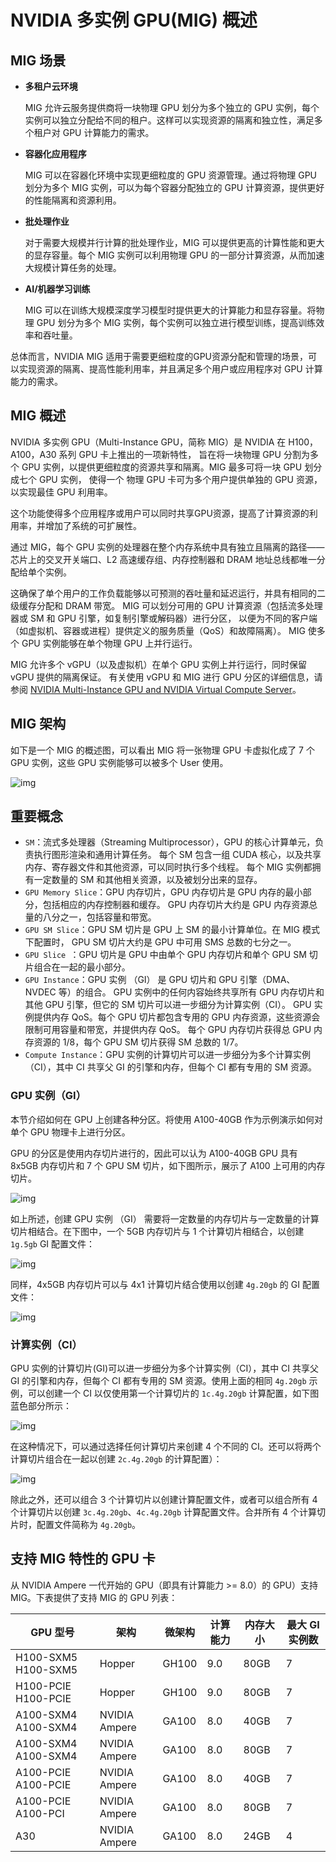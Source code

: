# NVIDIA 多实例 GPU(MIG) 概述

## MIG 场景

- **多租户云环境**

    MIG 允许云服务提供商将一块物理 GPU 划分为多个独立的 GPU 实例，每个实例可以独立分配给不同的租户。这样可以实现资源的隔离和独立性，满足多个租户对 GPU 计算能力的需求。

- **容器化应用程序**

    MIG 可以在容器化环境中实现更细粒度的 GPU 资源管理。通过将物理 GPU 划分为多个 MIG 实例，可以为每个容器分配独立的 GPU 计算资源，提供更好的性能隔离和资源利用。

- **批处理作业**

    对于需要大规模并行计算的批处理作业，MIG 可以提供更高的计算性能和更大的显存容量。每个 MIG 实例可以利用物理 GPU 的一部分计算资源，从而加速大规模计算任务的处理。

- **AI/机器学习训练**

    MIG 可以在训练大规模深度学习模型时提供更大的计算能力和显存容量。将物理 GPU 划分为多个 MIG 实例，每个实例可以独立进行模型训练，提高训练效率和吞吐量。

总体而言，NVIDIA MIG 适用于需要更细粒度的GPU资源分配和管理的场景，可以实现资源的隔离、提高性能利用率，并且满足多个用户或应用程序对 GPU 计算能力的需求。

## MIG 概述

NVIDIA 多实例 GPU（Multi-Instance GPU，简称 MIG）是 NVIDIA 在 H100，A100，A30 系列 GPU 卡上推出的一项新特性，
旨在将一块物理 GPU 分割为多个 GPU 实例，以提供更细粒度的资源共享和隔离。MIG 最多可将一块 GPU 划分成七个 GPU 实例，
使得一个 物理 GPU 卡可为多个用户提供单独的 GPU 资源，以实现最佳 GPU 利用率。

这个功能使得多个应用程序或用户可以同时共享GPU资源，提高了计算资源的利用率，并增加了系统的可扩展性。

通过 MIG，每个 GPU 实例的处理器在整个内存系统中具有独立且隔离的路径——芯片上的交叉开关端口、L2
高速缓存组、内存控制器和 DRAM 地址总线都唯一分配给单个实例。

这确保了单个用户的工作负载能够以可预测的吞吐量和延迟运行，并具有相同的二级缓存分配和 DRAM 带宽。
MIG 可以划分可用的 GPU 计算资源（包括流多处理器或 SM 和 GPU 引擎，如复制引擎或解码器）进行分区，
以便为不同的客户端（如虚拟机、容器或进程）提供定义的服务质量（QoS）和故障隔离）。
MIG 使多个 GPU 实例能够在单个物理 GPU 上并行运行。

MIG 允许多个 vGPU（以及虚拟机）在单个 GPU 实例上并行运行，同时保留 vGPU 提供的隔离保证。
有关使用 vGPU 和 MIG 进行 GPU 分区的详细信息，请参阅
[NVIDIA Multi-Instance GPU and NVIDIA Virtual Compute Server](https://www.nvidia.com/content/dam/en-zz/Solutions/design-visualization/solutions/resources/documents1/TB-10226-001_v01.pdf)。

## MIG 架构

如下是一个 MIG 的概述图，可以看出 MIG 将一张物理 GPU 卡虚拟化成了 7 个 GPU 实例，这些 GPU 实例能够可以被多个 User 使用。

![img](../../images/mig_overview.png)

## 重要概念

* `SM`：流式多处理器（Streaming Multiprocessor），GPU 的核心计算单元，负责执行图形渲染和通用计算任务。
  每个 SM 包含一组 CUDA 核心，以及共享内存、寄存器文件和其他资源，可以同时执行多个线程。
  每个 MIG 实例都拥有一定数量的 SM 和其他相关资源，以及被划分出来的显存。
* `GPU Memory Slice`：GPU 内存切片，GPU 内存切片是 GPU 内存的最小部分，包括相应的内存控制器和缓存。
  GPU 内存切片大约是 GPU 内存资源总量的八分之一，包括容量和带宽。
* `GPU SM Slice`：GPU SM 切片是 GPU 上 SM 的最小计算单位。在 MIG 模式下配置时，
  GPU SM 切片大约是 GPU 中可用 SMS 总数的七分之一。
* `GPU Slice `：GPU 切片是 GPU 中由单个 GPU 内存切片和单个 GPU SM 切片组合在一起的最小部分。
* `GPU Instance`：GPU 实例 （GI） 是 GPU 切片和 GPU 引擎（DMA、NVDEC 等）的组合。
  GPU 实例中的任何内容始终共享所有 GPU 内存切片和其他 GPU 引擎，但它的 SM 切片可以进一步细分为计算实例（CI）。
  GPU 实例提供内存 QoS。每个 GPU 切片都包含专用的 GPU 内存资源，这些资源会限制可用容量和带宽，并提供内存 QoS。
  每个 GPU 内存切片获得总 GPU 内存资源的 1/8，每个 GPU SM 切片获得 SM 总数的 1/7。
* `Compute Instance`：GPU 实例的计算切片可以进一步细分为多个计算实例 （CI），其中 CI 共享父
  GI 的引擎和内存，但每个 CI 都有专用的 SM 资源。

### GPU 实例（GI）

本节介绍如何在 GPU 上创建各种分区。将使用 A100-40GB 作为示例演示如何对单个 GPU 物理卡上进行分区。

GPU 的分区是使用内存切片进行的，因此可以认为 A100-40GB GPU 具有 8x5GB 内存切片和 7 个 GPU SM 切片，如下图所示，展示了 A100 上可用的内存切片。

![img](../../images/mig_7m.png)

如上所述，创建 GPU 实例 （GI） 需要将一定数量的内存切片与一定数量的计算切片相结合。在下图中，一个 5GB 内存切片与 1 个计算切片相结合，以创建 `1g.5gb` GI 配置文件：

![img](../../images/mig_1g5gb.png)

同样，4x5GB 内存切片可以与 4x1 计算切片结合使用以创建 `4g.20gb` 的 GI 配置文件：

![img](../../images/mig_4g20gb.png)

### 计算实例（CI）

GPU 实例的计算切片(GI)可以进一步细分为多个计算实例（CI），其中 CI 共享父 GI 的引擎和内存，但每个 CI 都有专用的 SM 资源。使用上面的相同 `4g.20gb` 示例，可以创建一个 CI 以仅使用第一个计算切片的 `1c.4g.20gb` 计算配置，如下图蓝色部分所示：

![img](../../images/mig_1c.4g.20gb.png)

在这种情况下，可以通过选择任何计算切片来创建 4 个不同的 CI。还可以将两个计算切片组合在一起以创建 `2c.4g.20gb` 的计算配置）：

![img](../../images/mig2c.4g.20gb.png)

除此之外，还可以组合 3 个计算切片以创建计算配置文件，或者可以组合所有 4 个计算切片以创建 `3c.4g.20gb`、`4c.4g.20gb` 计算配置文件。合并所有 4 个计算切片时，配置文件简称为 `4g.20gb`。

## 支持 MIG 特性的 GPU 卡

从 NVIDIA Ampere 一代开始的 GPU（即具有计算能力 >= 8.0）的 GPU）支持 MIG。下表提供了支持 MIG 的 GPU 列表：

| GPU 型号            | **架构**      | **微架构** | **计算能力** | **内存大小** | **最大 GI 实例数** |
| ------------------- | ------------- | ---------- | ------------ | ------------ | ------------------ |
| H100-SXM5 H100-SXM5 | Hopper        | GH100      | 9.0          | 80GB         | 7                  |
| H100-PCIE H100-PCIE | Hopper        | GH100      | 9.0          | 80GB         | 7                  |
| A100-SXM4 A100-SXM4 | NVIDIA Ampere | GA100      | 8.0          | 40GB         | 7                  |
| A100-SXM4 A100-SXM4 | NVIDIA Ampere | GA100      | 8.0          | 80GB         | 7                  |
| A100-PCIE A100-PCIE | NVIDIA Ampere | GA100      | 8.0          | 40GB         | 7                  |
| A100-PCIE A100-PCI  | NVIDIA Ampere | GA100      | 8.0          | 80GB         | 7                  |
| A30                 | NVIDIA Ampere | GA100      | 8.0          | 24GB         | 4                  |
